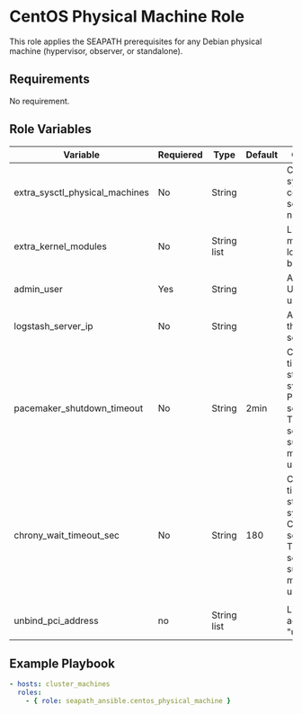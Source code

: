 # CentOS Physical Machine Role

This role applies the SEAPATH prerequisites for any Debian physical machine (hypervisor, observer, or standalone).

## Requirements

No requirement.

## Role Variables

| Variable                       | Requiered | Type        | Default | Comments                                                                                                                  |
|--------------------------------|-----------|-------------|---------|---------------------------------------------------------------------------------------------------------------------------|
| extra_sysctl_physical_machines | No        | String      |         | Custom systctl configuration separate by new spaces                                                                       |
| extra_kernel_modules           | No        | String list |         | List of Kernel modules to load when booting                                                                               |
| admin_user                     | Yes       | String      |         | Administrator Unix username                                                                                               |
| logstash_server_ip             | No        | String      |         | Address IP of the logstash server                                                                                         |
| pacemaker_shutdown_timeout     | No        | String      | 2min    | Custom timeout for stopping the systemd Pacemaker service. Time is in seconds, but support the min suffix to use minutes. |
| chrony_wait_timeout_sec        | No        | String      | 180     | Custom timeout for stopping the systemd Chrony service. Time is in seconds, but support the min suffix to use minutes.    |
|                                |           |             |         |                                                                                                                           |
| unbind_pci_address             | no        | String list |         | List of PCI addresses to "unbind".                                                                                        |

## Example Playbook

```yaml
- hosts: cluster_machines
  roles:
    - { role: seapath_ansible.centos_physical_machine }
```
